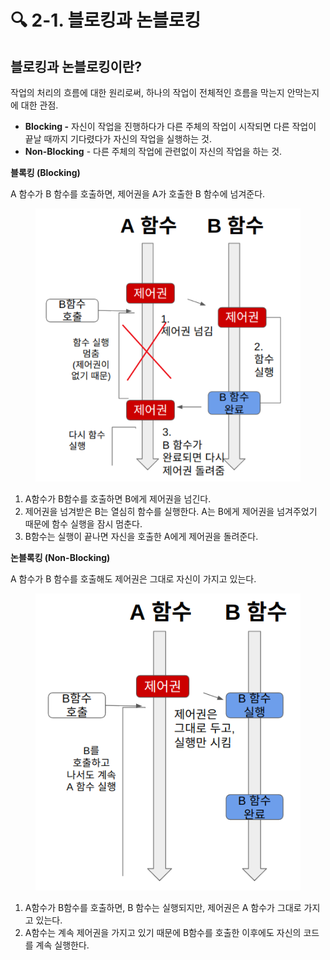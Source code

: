 # 🔍 2-1. 블로킹과 논블로킹

## 블로킹과 논블로킹이란?

작업의 처리의 흐름에 대한 원리로써,  하나의 작업이 전체적인 흐름을 막는지 안막는지에 대한 관점.

* **Blocking -** 자신이 작업을 진행하다가 다른 주체의 작업이 시작되면 다른 작업이 끝날 때까지 기다렸다가 자신의 작업을 실행하는 것.
* **Non-Blocking** - 다른 주체의 작업에 관련없이 자신의 작업을 하는 것.

**블록킹 (Blocking)**

A 함수가 B 함수를 호출하면, 제어권을 A가 호출한 B 함수에 넘겨준다.

<figure><img src="../../.gitbook/assets/image.png" alt=""><figcaption></figcaption></figure>



1. A함수가 B함수를 호출하면 B에게 제어권을 넘긴다.
2. 제어권을 넘겨받은 B는 열심히 함수를 실행한다. A는 B에게 제어권을 넘겨주었기 때문에 함수 실행을 잠시 멈춘다.
3. B함수는 실행이 끝나면 자신을 호출한 A에게 제어권을 돌려준다.

&#x20;

**논블록킹 (Non-Blocking)**

A 함수가 B 함수를 호출해도 제어권은 그대로 자신이 가지고 있는다.

<figure><img src="../../.gitbook/assets/image (5) (1).png" alt=""><figcaption></figcaption></figure>

1. A함수가 B함수를 호출하면, B 함수는 실행되지만, 제어권은 A 함수가 그대로 가지고 있는다.
2. A함수는 계속 제어권을 가지고 있기 때문에 B함수를 호출한 이후에도 자신의 코드를 계속 실행한다.
